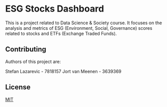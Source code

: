 # ESG Stocks Dashboard
This is a project related to Data Science & Society course. It focuses on the analysis and metrics of ESG (Environment, Social, Governance) scores related to stocks and ETFs (Exchange Traded Funds).

## Contributing

Authors of this project are:

Stefan Lazarevic - 7818157
Jort van Meenen - 3639369

## License

[MIT](https://choosealicense.com/licenses/mit/)

